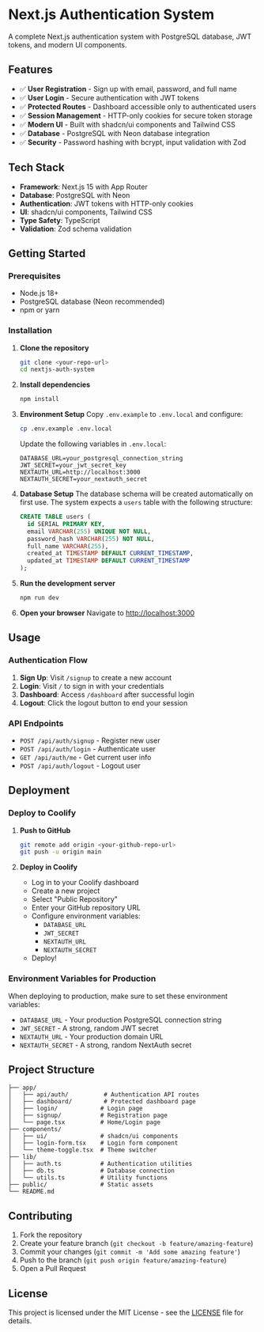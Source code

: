# Next.js Authentication System

A complete Next.js authentication system with PostgreSQL database, JWT tokens, and modern UI components.

## Features

- ✅ **User Registration** - Sign up with email, password, and full name
- ✅ **User Login** - Secure authentication with JWT tokens
- ✅ **Protected Routes** - Dashboard accessible only to authenticated users
- ✅ **Session Management** - HTTP-only cookies for secure token storage
- ✅ **Modern UI** - Built with shadcn/ui components and Tailwind CSS
- ✅ **Database** - PostgreSQL with Neon database integration
- ✅ **Security** - Password hashing with bcrypt, input validation with Zod

## Tech Stack

- **Framework**: Next.js 15 with App Router
- **Database**: PostgreSQL with Neon
- **Authentication**: JWT tokens with HTTP-only cookies
- **UI**: shadcn/ui components, Tailwind CSS
- **Type Safety**: TypeScript
- **Validation**: Zod schema validation

## Getting Started

### Prerequisites

- Node.js 18+ 
- PostgreSQL database (Neon recommended)
- npm or yarn

### Installation

1. **Clone the repository**
   ```bash
   git clone <your-repo-url>
   cd nextjs-auth-system
   ```

2. **Install dependencies**
   ```bash
   npm install
   ```

3. **Environment Setup**
   Copy `.env.example` to `.env.local` and configure:
   ```bash
   cp .env.example .env.local
   ```

   Update the following variables in `.env.local`:
   ```
   DATABASE_URL=your_postgresql_connection_string
   JWT_SECRET=your_jwt_secret_key
   NEXTAUTH_URL=http://localhost:3000
   NEXTAUTH_SECRET=your_nextauth_secret
   ```

4. **Database Setup**
   The database schema will be created automatically on first use. The system expects a `users` table with the following structure:
   ```sql
   CREATE TABLE users (
     id SERIAL PRIMARY KEY,
     email VARCHAR(255) UNIQUE NOT NULL,
     password_hash VARCHAR(255) NOT NULL,
     full_name VARCHAR(255),
     created_at TIMESTAMP DEFAULT CURRENT_TIMESTAMP,
     updated_at TIMESTAMP DEFAULT CURRENT_TIMESTAMP
   );
   ```

5. **Run the development server**
   ```bash
   npm run dev
   ```

6. **Open your browser**
   Navigate to [http://localhost:3000](http://localhost:3000)

## Usage

### Authentication Flow

1. **Sign Up**: Visit `/signup` to create a new account
2. **Login**: Visit `/` to sign in with your credentials
3. **Dashboard**: Access `/dashboard` after successful login
4. **Logout**: Click the logout button to end your session

### API Endpoints

- `POST /api/auth/signup` - Register new user
- `POST /api/auth/login` - Authenticate user
- `GET /api/auth/me` - Get current user info
- `POST /api/auth/logout` - Logout user

## Deployment

### Deploy to Coolify

1. **Push to GitHub**
   ```bash
   git remote add origin <your-github-repo-url>
   git push -u origin main
   ```

2. **Deploy in Coolify**
   - Log in to your Coolify dashboard
   - Create a new project
   - Select "Public Repository"
   - Enter your GitHub repository URL
   - Configure environment variables:
     - `DATABASE_URL`
     - `JWT_SECRET`
     - `NEXTAUTH_URL`
     - `NEXTAUTH_SECRET`
   - Deploy!

### Environment Variables for Production

When deploying to production, make sure to set these environment variables:

- `DATABASE_URL` - Your production PostgreSQL connection string
- `JWT_SECRET` - A strong, random JWT secret
- `NEXTAUTH_URL` - Your production domain URL
- `NEXTAUTH_SECRET` - A strong, random NextAuth secret

## Project Structure

```
├── app/
│   ├── api/auth/          # Authentication API routes
│   ├── dashboard/         # Protected dashboard page
│   ├── login/            # Login page
│   ├── signup/           # Registration page
│   └── page.tsx          # Home/Login page
├── components/
│   ├── ui/               # shadcn/ui components
│   ├── login-form.tsx    # Login form component
│   └── theme-toggle.tsx  # Theme switcher
├── lib/
│   ├── auth.ts           # Authentication utilities
│   ├── db.ts             # Database connection
│   └── utils.ts          # Utility functions
├── public/               # Static assets
└── README.md
```

## Contributing

1. Fork the repository
2. Create your feature branch (`git checkout -b feature/amazing-feature`)
3. Commit your changes (`git commit -m 'Add some amazing feature'`)
4. Push to the branch (`git push origin feature/amazing-feature`)
5. Open a Pull Request

## License

This project is licensed under the MIT License - see the [LICENSE](LICENSE) file for details.
